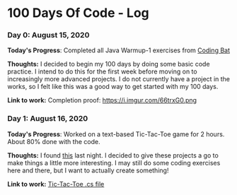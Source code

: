 # 100 Days Of Code - Log

### Day 0: August 15, 2020

**Today's Progress**: Completed all Java Warmup-1 exercises from [Coding Bat](https://codingbat.com/java/Warmup-1 "Coding Bat")

**Thoughts:** I decided to begin my 100 days by doing some basic code practice. I intend to do this for the first week before moving on to increasingly more advanced projects. I do not currently have a project in the works, so I felt like this was a good way to get started with my 100 days. 

**Link to work:** Completion proof: https://i.imgur.com/66trxG0.png

### Day 1: August 16, 2020

**Today's Progress**: Worked on a text-based Tic-Tac-Toe game for 2 hours. About 80% done with the code.

**Thoughts:** I found [this](http://www.netinstructions.com/next-steps-for-aspiring-programmers-after-you-know-the-basics "'Net Instructions") last night. I decided to give these projects a go to make things a little more interesting. I may still do some coding exercises here and there, but I want to actually create something!

**Link to work:** [Tic-Tac-Toe .cs file](code/tictactoe/Board.cs)
